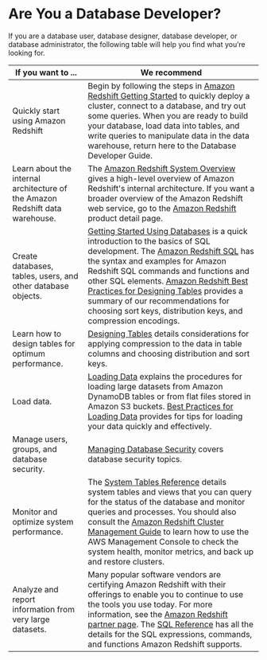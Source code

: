# Are You a Database Developer?<a name="c-who-should-use-this-guide"></a>

If you are a database user, database designer, database developer, or database administrator, the following table will help you find what you’re looking for\.


| If you want to \.\.\. | We recommend | 
| --- | --- | 
|  <a name="c-other-resources"></a><a name="c-other-resources.title"></a>Quickly start using Amazon Redshift   |  Begin by following the steps in [Amazon Redshift Getting Started](http://docs.aws.amazon.com/redshift/latest/gsg/) to quickly deploy a cluster, connect to a database, and try out some queries\.  When you are ready to build your database, load data into tables, and write queries to manipulate data in the data warehouse, return here to the Database Developer Guide\.  | 
|  Learn about the internal architecture of the Amazon Redshift data warehouse\.  |  The [Amazon Redshift System Overview](c_redshift_system_overview.md) gives a high\-level overview of Amazon Redshift's internal architecture\.  If you want a broader overview of the Amazon Redshift web service, go to the [Amazon Redshift](https://aws.amazon.com/redshift/) product detail page\.  | 
|  Create databases, tables, users, and other database objects\.  |  [Getting Started Using Databases](c_intro_to_admin.md) is a quick introduction to the basics of SQL development\. The [Amazon Redshift SQL](c_redshift-sql.md) has the syntax and examples for Amazon Redshift SQL commands and functions and other SQL elements\.  [Amazon Redshift Best Practices for Designing Tables](c_designing-tables-best-practices.md) provides a summary of our recommendations for choosing sort keys, distribution keys, and compression encodings\.   | 
|  Learn how to design tables for optimum performance\.  |  [Designing Tables](t_Creating_tables.md) details considerations for applying compression to the data in table columns and choosing distribution and sort keys\.  | 
|  Load data\.  |  [Loading Data](t_Loading_data.md) explains the procedures for loading large datasets from Amazon DynamoDB tables or from flat files stored in Amazon S3 buckets\. [Best Practices for Loading Data](c_loading-data-best-practices.md) provides for tips for loading your data quickly and effectively\.   | 
|  Manage users, groups, and database security\.  |  [Managing Database Security](r_Database_objects.md) covers database security topics\.   | 
|  Monitor and optimize system performance\.  |  The [System Tables Reference](cm_chap_system-tables.md) details system tables and views that you can query for the status of the database and monitor queries and processes\. You should also consult the [Amazon Redshift Cluster Management Guide](http://docs.aws.amazon.com/redshift/latest/mgmt/) to learn how to use the AWS Management Console to check the system health, monitor metrics, and back up and restore clusters\.  | 
|  Analyze and report information from very large datasets\.  |  Many popular software vendors are certifying Amazon Redshift with their offerings to enable you to continue to use the tools you use today\. For more information, see the [Amazon Redshift partner page](https://aws.amazon.com/redshift/partners/)\. The [SQL Reference](cm_chap_SQLCommandRef.md) has all the details for the SQL expressions, commands, and functions Amazon Redshift supports\.  | 